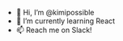 - 👋 Hi, I’m @kimipossible
- 🌱 I’m currently learning React
- 📫 Reach me on Slack!

<!---
kimipossible/kimipossible is a ✨ special ✨ repository because its `README.md` (this file) appears on your GitHub profile.
You can click the Preview link to take a look at your changes.
--->
